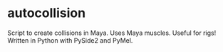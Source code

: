 # autocollision
Script to create collisions in Maya. Uses Maya muscles. Useful for rigs! Written in Python with PySide2 and PyMel. 
